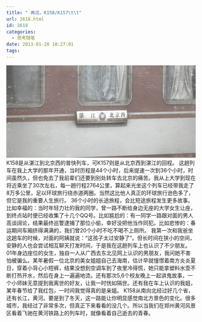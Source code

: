 ```yaml
---
title: " 再见，K158/K157\t\t"
url: 2618.html
id: 2618
categories:
  - 思考随笔
date: 2013-01-20 10:27:01
tags:
---
```


![](../../images//2013/01/k158.jpg "k158") K158是从湛江到北京西的普快列车，可K157则是从北京西到湛江的回程。 这趟列车在我上大学的那年开通，当时历程是44个小时，后来提速一次到36个小时，时间虽然久，但也免去了我前辈们还要到别处转车去北京的痛苦。我从上大学到现在将近乘坐了30次左右，每一趟行程2764公里，算起来光坐这个列车已经带我走了8万多公里，足以环球旅行绕赤道两圈。当然这比他人真正的环球旅行逊色多了，但它是我的重要人生旅行。 36个小时的长途旅程，会比短途旅程发生更多故事。比如幸福的：当时年轻力壮的我的同学，曾一路不断给身边无座的大学女生让座，到终点站时便已经收集了十几个QQ号。比如尴尬的：有一同学一路跟对面的男人高谈阔论，结果最终巡警逮捕了那位小偷，幸好没把他当作同犯。比如悲惨的：春运期间车厢挤得满满的，我们曾20个小时不吃不喝不上厕所。 我第一次和我爸坐这趟车的时候，对面的阿姨就说：“这孩子太过安静了”。但长时间在狭小的空间，安静的人也会尝试相互聊天打发时间，于是我在这趟列车上也认识了不少朋友。01年身边座位的女生，独自一人从广西去东北见网上认识的男朋友，我问她不害怕被骗么。某年暑假一位北京的美女姐姐自己去海南，估计早就憧憬着南方炎炎夏日，穿着小背心小短裤，结果没想到空调车到了夜里冷得慌，她只能拿塑料水壶不断打热开水，然后在身上一遍遍地烫。还有那次5,6个校友晚上一起讲鬼故事，一个小师妹无意提到我离世的好友，让我一时恍如隔世。还有我在车上认识的我姐，某年春节给了我红包，一时间我觉得真的是亲姐。 K158从南向北经过好几个省，还有长江，黄河。要是到了冬天，这一路能让你明显感觉南北方景色的变化。很多城市，我经过了非常多次，但真正下来看看的没几个。所以当我们在郑州黄河风景区看着飞驰在黄河铁路上的列车时，就像看着自己逝去的青春。